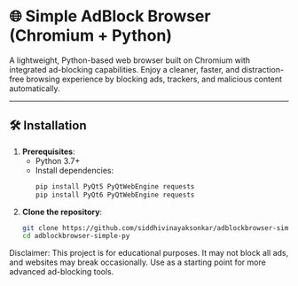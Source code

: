 # 🌐 Simple AdBlock Browser (Chromium + Python)

A lightweight, Python-based web browser built on Chromium with integrated ad-blocking capabilities. Enjoy a cleaner, faster, and distraction-free browsing experience by blocking ads, trackers, and malicious content automatically.  

---

## 🛠️ Installation
1. **Prerequisites**:
   - Python 3.7+
   - Install dependencies:  
     ```bash
     pip install PyQt5 PyQtWebEngine requests
     pip install PyQt6 PyQtWebEngine requests
     
     ```
2. **Clone the repository**:
   ```bash
   git clone https://github.com/siddhivinayaksonkar/adblockbrowser-simple-py.git
   cd adblockbrowser-simple-py 


Disclaimer: This project is for educational purposes. It may not block all ads, and websites may break occasionally. Use as a starting point for more advanced ad-blocking tools.
